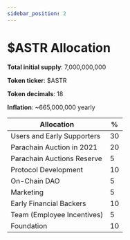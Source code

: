 ```yaml
---
sidebar_position: 2
---
```


# $ASTR Allocation

**Total initial supply**: 7,000,000,000

**Token ticker**: $ASTR

**Token decimals**: 18

**Inflation**: ~665,000,000 yearly

| Allocation | % |
|----|----|
|Users and Early Supporters| 30|
|Parachain Auction in 2021 | 20 |
| Parachain Auctions Reserve | 5|
| Protocol Development | 10 |
|On-Chain DAO| 5|
|Marketing | 5 |
| Early Financial Backers | 10 |
| Team (Employee Incentives) | 5 |
| Foundation | 10 |
